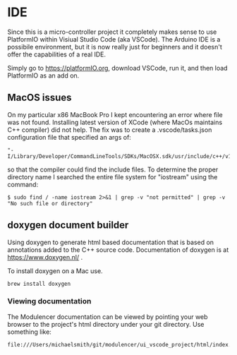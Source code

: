 # IDE

Since this is a micro-controller project it completely makes sense to use PlatformIO within Visiual Studio Code (aka VSCode). 
The Arduino IDE is a possibile environment, but it is now really just for beginners and it doesn't offer the capabilities of a real IDE.

Simply go to https://platformIO.org, download VSCode, run it, and then load PlatformIO as an add on.

## MacOS issues
On my particular x86 MacBook Pro I kept encountering an error where file <iostream> was not found. Installing latest version of XCode (where MacOs maintains C++ compiler) did not help. The fix was to create a .vscode/tasks.json configuration file that specified an args of:
```
"-I/Library/Developer/CommandLineTools/SDKs/MacOSX.sdk/usr/include/c++/v1",
```
so that the compiler could find the include files. To determine the proper directory name I searched the entire file system for "iostream" using the command:
```
$ sudo find / -name iostream 2>&1 | grep -v "not permitted" | grep -v "No such file or directory"
```

## doxygen document builder
Using doxygen to generate html based documentation that is based on annotations added to 
the C++ source code. Documentation of doxygen is at https://www.doxygen.nl/ .

To install doxygen on a Mac use. 
```
brew install doxygen
```
### Viewing documentation
The Modulencer documentation can be viewed by pointing your web browser to the project's html directory under your git directory. Use something like:
```
file:///Users/michaelsmith/git/modulencer/ui_vscode_project/html/index.html
```
